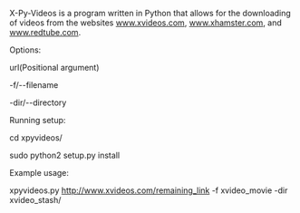 X-Py-Videos is a program written in Python that allows for the downloading
of videos from the websites www.xvideos.com, www.xhamster.com, and www.redtube.com.

Options:

url(Positional argument)

-f/--filename

-dir/--directory

Running setup:

cd xpyvideos/

sudo python2 setup.py install

Example usage:

xpyvideos.py http://www.xvideos.com/remaining_link -f xvideo_movie -dir xvideo_stash/

